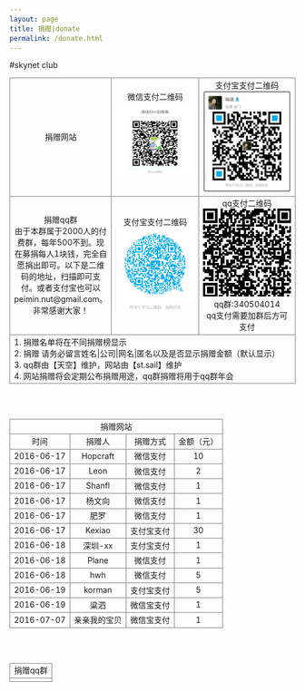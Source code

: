 ```yaml
---
layout: page
title: 捐赠|donate
permalink: /donate.html
---
```


#skynet club
<style>
table{width:100%;}
table td{border:1px solid grey;text-align:center;}
</style>
<table>

<tr>
<td width="20%">捐赠网站</td>
<td>微信支付二维码<br/><a href="/static/donate/wx.png" target="_blank"><img src="/static/donate/wx.png" alt="微信支付二维码" style="width:240px;" /></a></td>
<td>支付宝支付二维码<br/><a href="/static/donate/zfb.jpg" target="_blank"><img src="/static/donate/zfb.jpg" alt="支付宝支付二维码" style="width:200px;" /></a></td>
</tr>

<tr>
<td>捐赠qq群<br/>由于本群属于2000人的付费群，每年500不到。现在募捐每人1块钱，完全自愿捐出即可。以下是二维码的地址，扫描即可支付。或者支付宝也可以 peimin.nut@gmail.com。非常感谢大家！</td>
<td>支付宝支付二维码<br/><a href="/static/donate/tk_zfb.png" target="_blank"><img src="/static/donate/tk_zfb.png" alt="支付宝支付二维码" style="width:200px;" /></a></td>
<td>qq支付二维码<br/><a href="http://qun.qq.com/qunpay/qunfee/qrcode.html?feeid=d8a6f4ee60dd4aa3a5e78cbd5d6d189c&gc=340504014&_wv=1039&title=6Ieq5oS%2F5o2Q5Ye6576k5bm06LS5&fees=100&_bid=2207&feesid=d8a6f4ee60dd4aa3a5e78cbd5d6d189c" target="_blank"><img src="/static/donate/tk_qq.png" alt="qq支付二维码" style="width:200px;" />
</a>
<br/>
qq群:340504014
<br/>
qq支付需要加群后方可支付
</td>
</tr>

<tr><td colspan="3" style="text-align:left;">1. 捐赠名单将在不同捐赠榜显示<br/>2. 捐赠 请务必留言姓名|公司|网名|匿名以及是否显示捐赠金额（默认显示）<br/>3. qq群由【天空】维护，网站由【st.sail】维护<br/>4. 网站捐赠将会定期公布捐赠用途，qq群捐赠将用于qq群年会</td></tr>
</table>

<br/><br/>

<table>
<tr><td colspan="4">捐赠网站</td></tr>
<tr>
<td>时间</td>
<td>捐赠人</td>
<td>捐赠方式</td>
<td>金额（元）</td>
</tr>
<tr>
<td>2016-06-17</td>
<td>Hopcraft</td>
<td>微信支付</td>
<td>10</td>
</tr>
<tr>
<td>2016-06-17</td>
<td>Leon</td>
<td>微信支付</td>
<td>2</td>
</tr>
<tr>
<td>2016-06-17</td>
<td>Shanfl</td>
<td>微信支付</td>
<td>1</td>
</tr>
<tr>
<td>2016-06-17</td>
<td>杨文向</td>
<td>微信支付</td>
<td>1</td>
</tr>
<tr>
<td>2016-06-17</td>
<td>肥罗</td>
<td>微信支付</td>
<td>1</td>
</tr>
<tr>
<td>2016-06-17</td>
<td>Kexiao</td>
<td>支付宝支付</td>
<td>30</td>
</tr>
<tr>
<td>2016-06-18</td>
<td>深圳-xx</td>
<td>支付宝支付</td>
<td>1</td>
</tr>
<tr>
<td>2016-06-18</td>
<td>Plane</td>
<td>微信支付</td>
<td>1</td>
</tr>
<tr>
<td>2016-06-18</td>
<td>hwh</td>
<td>微信支付</td>
<td>5</td>
</tr>
<tr>
<td>2016-06-19</td>
<td>korman</td>
<td>支付宝支付</td>
<td>5</td>
</tr>
<tr>
<td>2016-06-19</td>
<td>粱泗</td>
<td>微信宝支付</td>
<td>1</td>
</tr>
<tr>
<td>2016-07-07</td>
<td>亲亲我的宝贝</td>
<td>微信宝支付</td>
<td>1</td>
</tr>
</table>

<br/><br/>

<table>
<tr><td>捐赠qq群</td></tr>
<tr><td><script src="https://gist.github.com/peimin/f7f0fda2ff81e445a9835d7c5bae5a24.js"></script></td></tr>
</table>



